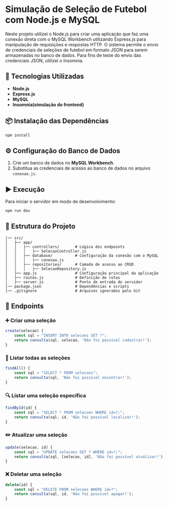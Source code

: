# Simulação de Seleção de Futebol com Node.js e MySQL

Neste projeto utilizei o Node.js para criar uma aplicação que faz uma conexão direta com o MySQL Workbench utilizando Express.js para manipulação de requisições e respostas HTTP. O sistema permite o envio de credenciais de seleções de futebol em formato JSON para serem armazenadas no banco de dados. Para fins de teste do envio das credenciais JSON, utilizei o Insomnia.

## 🚀 Tecnologias Utilizadas

- **Node.js**
- **Express.js**
- **MySQL**
- **Insomnia(simulação do frontend)**

## 📦 Instalação das Dependências

```sh
npm install
```

## ⚙️ Configuração do Banco de Dados

1. Crie um banco de dados no **MySQL Workbench**.
2. Substitua as credenciais de acesso ao banco de dados no arquivo `conexao.js`.

## ▶️ Execução

Para iniciar o servidor em modo de desenvolvimento:

```sh
npm run dev
```

## 📂 Estrutura do Projeto

```
│── src/
│   ├── app/
│   │   ├── controllers/       # Lógica dos endpoints
│   │   │   ├── SelecaoController.js
│   │   ├── database/          # Configuração da conexão com o MySQL
│   │   │   ├── conexao.js
│   │   ├── repositories/      # Camada de acesso ao CRUD
│   │   │   ├── SelecaoRepository.js
│   ├── app.js                 # Configuração principal da aplicação
│   ├── routes.js              # Definição de rotas
│   ├── server.js              # Ponto de entrada do servidor
│── package.json               # Dependências e scripts
│── .gitignore                 # Arquivos ignorados pelo Git
```

## 🔗 Endpoints

### ➕ Criar uma seleção
```js
create(selecao) {
    const sql = "INSERT INTO selecoes SET ?";
    return consulta(sql, selecao, 'Não foi possível cadastrar!');
}
```

### 📜 Listar todas as seleções
```js
findAll() {
    const sql = "SELECT * FROM selecoes";
    return consulta(sql, 'Não foi possível encontrar!');
}
```

### 🔍 Listar uma seleção específica
```js
findById(id) {
    const sql = "SELECT * FROM selecoes WHERE id=?;";
    return consulta(sql, id, 'Não foi possível localizar!');
}
```

### ✏️ Atualizar uma seleção
```js
update(selecao, id) {
    const sql = "UPDATE selecoes SET ? WHERE id=?;";
    return consulta(sql, [selecao, id], 'Não foi possível atualizar!');
}
```

### ❌ Deletar uma seleção
```js
delete(id) {  
    const sql = "DELETE FROM selecoes WHERE id=?";
    return consulta(sql, id, 'Não foi possível apagar!');
}
```


